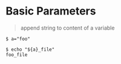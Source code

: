 # Basic Parameters

> append string to content of a variable

```
$ a="foo"

$ echo "${a}_file"
foo_file
```
